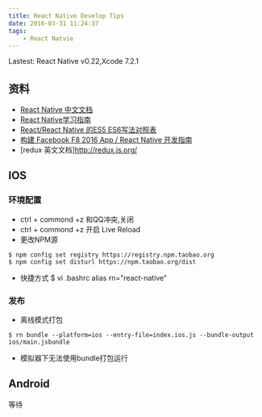 ```yaml
---
title: React Native Develop Tips
date: 2016-03-31 11:24:37
tags:
	- React Natvie
---
```


Lastest: React Native v0.22,Xcode 7.2.1

## 资料
- [React Native 中文文档](http://reactnative.cn/)
- [React Native学习指南](https://github.com/ele828/react-native-guide)
- [React/React Native 的ES5 ES6写法对照表](http://bbs.reactnative.cn/topic/15/react-react-native-%E7%9A%84es5-es6%E5%86%99%E6%B3%95%E5%AF%B9%E7%85%A7%E8%A1%A8)
- [构建 Facebook F8 2016 App / React Native 开发指南](http://f8-app.liaohuqiu.net/)
- [redux 英文文档]http://redux.js.org/


<!--more-->

## IOS

### 环境配置

- ctrl + commond +z 和QQ冲突,关闭
- ctrl + commond +z 开启 Live Reload
- 更改NPM源
```
$ npm config set registry https://registry.npm.taobao.org
$ npm config set disturl https://npm.taobao.org/dist
```
* 快捷方式
	$ vi .bashrc
	alias rn="react-native"

### 发布

- 离线模式打包
```
$ rn bundle --platform=ios --entry-file=index.ios.js --bundle-output ios/main.jsbundle
```
- 模拟器下无法使用bundle打包运行
## Android
等待


